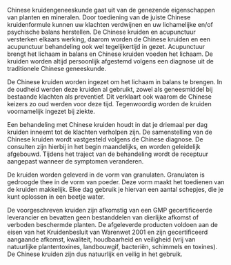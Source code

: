Chinese kruidengeneeskunde gaat uit  van de genezende eigenschappen van planten en mineralen. Door toediening van de juiste  Chinese kruidenformule kunnen uw klachten verdwijnen en uw lichamelijke en/of psychische balans herstellen.  De Chinese kruiden en acupunctuur versterken elkaars werking, daarom worden de Chinese kruiden en een acupunctuur behandeling ook wel tegelijkertijd in gezet. Acupunctuur brengt het lichaam in balans en Chinese kruiden voeden het lichaam. De kruiden worden altijd persoonlijk afgestemd volgens een diagnose uit de traditionele Chinese geneeskunde.

De Chinese kruiden worden ingezet om het lichaam in balans te brengen. In de oudheid werden deze kruiden al gebruikt, zowel als geneesmiddel bij bestaande klachten als preventief. Dit verklaart ook waarom de Chinese keizers zo oud werden voor deze tijd. Tegenwoordig worden de kruiden voornamelijk ingezet bij ziekte.

Een behandeling met Chinese kruiden houdt in dat je driemaal per dag kruiden inneemt tot de klachten verholpen zijn. De samenstelling van de Chinese kruiden wordt vastgesteld volgens de Chinese diagnose. De consulten zijn hierbij in het begin maandelijks, en worden geleidelijk afgebouwd. Tijdens het traject van de behandeling wordt de receptuur aangepast wanneer de symptomen veranderen.

De kruiden worden geleverd in de vorm van granulaten. Granulaten is gedroogde thee in de vorm van poeder. Deze vorm maakt het toedienen van de kruiden makkelijk. Elke dag gebruik je hiervan een aantal schepjes, die je kunt oplossen in een beetje water.

De voorgeschreven kruiden zijn afkomstig van een GMP gecertificeerde leverancier en bevatten geen bestanddelen van dierlijke afkomst of verboden beschermde planten. De afgeleverde producten voldoen aan de eisen van het Kruidenbesluit van Warenwet 2001 en zijn gecertificeerd aangaande afkomst, kwaliteit, houdbaarheid en veiligheid (vrij van natuurlijke plantentoxines, landbouwgif, bacteriën, schimmels en toxines). De Chinese kruiden zijn dus natuurlijk en veilig in het gebruik.